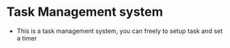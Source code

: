 # Task Management system

* This is a task management system, you can freely to setup task and set a timer
